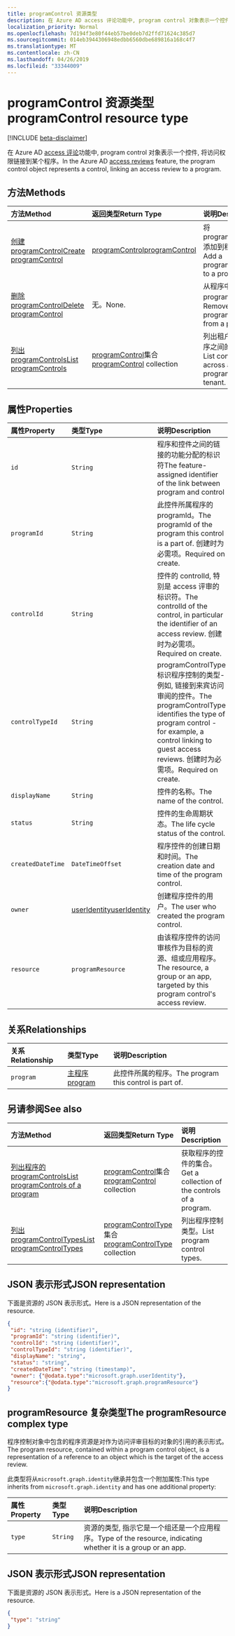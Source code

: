 ```yaml
---
title: programControl 资源类型
description: 在 Azure AD access 评论功能中, program control 对象表示一个控件, 将访问权限链接到某个程序。
localization_priority: Normal
ms.openlocfilehash: 7d194f3e80f44eb57be0deb7d2ffd71624c385d7
ms.sourcegitcommit: 014eb3944306948edbb6560dbe689816a168c4f7
ms.translationtype: MT
ms.contentlocale: zh-CN
ms.lasthandoff: 04/26/2019
ms.locfileid: "33344009"
---
```

# <a name="programcontrol-resource-type"></a><span data-ttu-id="81e44-103">programControl 资源类型</span><span class="sxs-lookup"><span data-stu-id="81e44-103">programControl resource type</span></span>

[!INCLUDE [beta-disclaimer](../../includes/beta-disclaimer.md)]

<span data-ttu-id="81e44-104">在 Azure AD [access 评论](accessreviews-root.md)功能中, program control 对象表示一个控件, 将访问权限链接到某个程序。</span><span class="sxs-lookup"><span data-stu-id="81e44-104">In the Azure AD [access reviews](accessreviews-root.md) feature, the program control object represents a control, linking an access review to a program.</span></span>


## <a name="methods"></a><span data-ttu-id="81e44-105">方法</span><span class="sxs-lookup"><span data-stu-id="81e44-105">Methods</span></span>

| <span data-ttu-id="81e44-106">方法</span><span class="sxs-lookup"><span data-stu-id="81e44-106">Method</span></span>           | <span data-ttu-id="81e44-107">返回类型</span><span class="sxs-lookup"><span data-stu-id="81e44-107">Return Type</span></span>    |<span data-ttu-id="81e44-108">说明</span><span class="sxs-lookup"><span data-stu-id="81e44-108">Description</span></span>|
|:---------------|:--------|:----------|
|[<span data-ttu-id="81e44-109">创建 programControl</span><span class="sxs-lookup"><span data-stu-id="81e44-109">Create programControl</span></span>](../api/programcontrol-create.md) |     [<span data-ttu-id="81e44-110">programControl</span><span class="sxs-lookup"><span data-stu-id="81e44-110">programControl</span></span>](programcontrol.md) |   <span data-ttu-id="81e44-111">将 programControl 添加到程序中。</span><span class="sxs-lookup"><span data-stu-id="81e44-111">Add a programControl to a program.</span></span>|
|[<span data-ttu-id="81e44-112">删除 programControl</span><span class="sxs-lookup"><span data-stu-id="81e44-112">Delete programControl</span></span>](../api/programcontrol-delete.md) |     <span data-ttu-id="81e44-113">无。</span><span class="sxs-lookup"><span data-stu-id="81e44-113">None.</span></span>   |   <span data-ttu-id="81e44-114">从程序中删除 programControl。</span><span class="sxs-lookup"><span data-stu-id="81e44-114">Remove a programControl from a program.</span></span>|
|[<span data-ttu-id="81e44-115">列出 programControls</span><span class="sxs-lookup"><span data-stu-id="81e44-115">List programControls</span></span>](../api/programcontrol-list.md) | <span data-ttu-id="81e44-116">[programControl](programcontrol.md)集合</span><span class="sxs-lookup"><span data-stu-id="81e44-116">[programControl](programcontrol.md) collection</span></span>| <span data-ttu-id="81e44-117">列出租户中所有程序之间的控件。</span><span class="sxs-lookup"><span data-stu-id="81e44-117">List controls across all programs in the tenant.</span></span>|

## <a name="properties"></a><span data-ttu-id="81e44-118">属性</span><span class="sxs-lookup"><span data-stu-id="81e44-118">Properties</span></span>
| <span data-ttu-id="81e44-119">属性</span><span class="sxs-lookup"><span data-stu-id="81e44-119">Property</span></span>     | <span data-ttu-id="81e44-120">类型</span><span class="sxs-lookup"><span data-stu-id="81e44-120">Type</span></span>   |<span data-ttu-id="81e44-121">说明</span><span class="sxs-lookup"><span data-stu-id="81e44-121">Description</span></span>|
|:---------------|:--------|:----------|
| `id`                     |`String`                | <span data-ttu-id="81e44-122">程序和控件之间的链接的功能分配的标识符</span><span class="sxs-lookup"><span data-stu-id="81e44-122">The feature-assigned identifier of the link between program and control</span></span>                                      |
| `programId`              |`String`                | <span data-ttu-id="81e44-123">此控件所属程序的 programId。</span><span class="sxs-lookup"><span data-stu-id="81e44-123">The programId of the program this control is a part of.</span></span> <span data-ttu-id="81e44-124">创建时为必需项。</span><span class="sxs-lookup"><span data-stu-id="81e44-124">Required on create.</span></span>                            |
| `controlId`              |`String`                | <span data-ttu-id="81e44-125">控件的 controlId, 特别是 access 评审的标识符。</span><span class="sxs-lookup"><span data-stu-id="81e44-125">The controlId of the control, in particular the identifier of an access review.</span></span> <span data-ttu-id="81e44-126">创建时为必需项。</span><span class="sxs-lookup"><span data-stu-id="81e44-126">Required on create.</span></span>                                                |
| `controlTypeId`          |`String`                | <span data-ttu-id="81e44-127">programControlType 标识程序控制的类型-例如, 链接到来宾访问审阅的控件。</span><span class="sxs-lookup"><span data-stu-id="81e44-127">The programControlType identifies the type of program control - for example, a control linking to guest access reviews.</span></span> <span data-ttu-id="81e44-128">创建时为必需项。</span><span class="sxs-lookup"><span data-stu-id="81e44-128">Required on create.</span></span> |
| `displayName`            |`String`                | <span data-ttu-id="81e44-129">控件的名称。</span><span class="sxs-lookup"><span data-stu-id="81e44-129">The name of the control.</span></span>                                                             |
| `status`                 |`String`                | <span data-ttu-id="81e44-130">控件的生命周期状态。</span><span class="sxs-lookup"><span data-stu-id="81e44-130">The life cycle status of the control.</span></span>                                                 |
| `createdDateTime`        |`DateTimeOffset`        | <span data-ttu-id="81e44-131">程序控件的创建日期和时间。</span><span class="sxs-lookup"><span data-stu-id="81e44-131">The creation date and time of the program control.</span></span>                                        |
| `owner`                  |[<span data-ttu-id="81e44-132">userIdentity</span><span class="sxs-lookup"><span data-stu-id="81e44-132">userIdentity</span></span>](useridentity.md)   | <span data-ttu-id="81e44-133">创建程序控件的用户。</span><span class="sxs-lookup"><span data-stu-id="81e44-133">The user who created the program control.</span></span>                                               |
| `resource`               |`programResource`       | <span data-ttu-id="81e44-134">由该程序控件的访问审核作为目标的资源、组或应用程序。</span><span class="sxs-lookup"><span data-stu-id="81e44-134">The resource, a group or an app, targeted by this program control's access review.</span></span>                   |

## <a name="relationships"></a><span data-ttu-id="81e44-135">关系</span><span class="sxs-lookup"><span data-stu-id="81e44-135">Relationships</span></span>
| <span data-ttu-id="81e44-136">关系</span><span class="sxs-lookup"><span data-stu-id="81e44-136">Relationship</span></span> | <span data-ttu-id="81e44-137">类型</span><span class="sxs-lookup"><span data-stu-id="81e44-137">Type</span></span>   |<span data-ttu-id="81e44-138">说明</span><span class="sxs-lookup"><span data-stu-id="81e44-138">Description</span></span>|
|:---------------|:--------|:----------|
| `program`                |[<span data-ttu-id="81e44-139">主程序</span><span class="sxs-lookup"><span data-stu-id="81e44-139">program</span></span>](program.md)               | <span data-ttu-id="81e44-140">此控件所属的程序。</span><span class="sxs-lookup"><span data-stu-id="81e44-140">The program this control is part of.</span></span>                                                |

## <a name="see-also"></a><span data-ttu-id="81e44-141">另请参阅</span><span class="sxs-lookup"><span data-stu-id="81e44-141">See also</span></span>

| <span data-ttu-id="81e44-142">方法</span><span class="sxs-lookup"><span data-stu-id="81e44-142">Method</span></span>           | <span data-ttu-id="81e44-143">返回类型</span><span class="sxs-lookup"><span data-stu-id="81e44-143">Return Type</span></span>    |<span data-ttu-id="81e44-144">说明</span><span class="sxs-lookup"><span data-stu-id="81e44-144">Description</span></span>|
|:---------------|:--------|:----------|
|[<span data-ttu-id="81e44-145">列出程序的 programControls</span><span class="sxs-lookup"><span data-stu-id="81e44-145">List programControls of a program</span></span>](../api/program-listcontrols.md) |      <span data-ttu-id="81e44-146">[programControl](programcontrol.md)集合</span><span class="sxs-lookup"><span data-stu-id="81e44-146">[programControl](programcontrol.md) collection</span></span>| <span data-ttu-id="81e44-147">获取程序的控件的集合。</span><span class="sxs-lookup"><span data-stu-id="81e44-147">Get a collection of the controls of a program.</span></span>|
|[<span data-ttu-id="81e44-148">列出 programControlTypes</span><span class="sxs-lookup"><span data-stu-id="81e44-148">List programControlTypes</span></span>](../api/programcontroltype-list.md) | <span data-ttu-id="81e44-149">[programControlType](programcontroltype.md)集合</span><span class="sxs-lookup"><span data-stu-id="81e44-149">[programControlType](programcontroltype.md) collection</span></span>| <span data-ttu-id="81e44-150">列出程序控制类型。</span><span class="sxs-lookup"><span data-stu-id="81e44-150">List program control types.</span></span> |

## <a name="json-representation"></a><span data-ttu-id="81e44-151">JSON 表示形式</span><span class="sxs-lookup"><span data-stu-id="81e44-151">JSON representation</span></span>

<span data-ttu-id="81e44-152">下面是资源的 JSON 表示形式。</span><span class="sxs-lookup"><span data-stu-id="81e44-152">Here is a JSON representation of the resource.</span></span>

<!-- {
  "blockType": "resource",
  "optionalProperties": [

  ],
  "@odata.type": "microsoft.graph.programControl"
}-->

```json
{
 "id": "string (identifier)",
 "programId": "string (identifier)",
 "controlId": "string (identifier)",
 "controlTypeId": "string (identifier)",
 "displayName": "string",
 "status": "string",
 "createdDateTime": "string (timestamp)",
 "owner": {"@odata.type":"microsoft.graph.userIdentity"},
 "resource":{"@odata.type":"microsoft.graph.programResource"}
}

```

## <a name="the-programresource-complex-type"></a><span data-ttu-id="81e44-153">programResource 复杂类型</span><span class="sxs-lookup"><span data-stu-id="81e44-153">The programResource complex type</span></span>

<span data-ttu-id="81e44-154">程序控制对象中包含的程序资源是对作为访问评审目标的对象的引用的表示形式。</span><span class="sxs-lookup"><span data-stu-id="81e44-154">The program resource, contained within a program control object, is a representation of a reference to an object which is the target of the access review.</span></span>

<span data-ttu-id="81e44-155">此类型将从`microsoft.graph.identity`继承并包含一个附加属性:</span><span class="sxs-lookup"><span data-stu-id="81e44-155">This type inherits from `microsoft.graph.identity` and has one additional property:</span></span>

| <span data-ttu-id="81e44-156">属性</span><span class="sxs-lookup"><span data-stu-id="81e44-156">Property</span></span>     | <span data-ttu-id="81e44-157">类型</span><span class="sxs-lookup"><span data-stu-id="81e44-157">Type</span></span>   |<span data-ttu-id="81e44-158">说明</span><span class="sxs-lookup"><span data-stu-id="81e44-158">Description</span></span>|
|:---------------|:--------|:----------|
| `type`               |`String`  | <span data-ttu-id="81e44-159">资源的类型, 指示它是一个组还是一个应用程序。</span><span class="sxs-lookup"><span data-stu-id="81e44-159">Type of the resource, indicating whether it is a group or an app.</span></span> |     

## <a name="json-representation"></a><span data-ttu-id="81e44-160">JSON 表示形式</span><span class="sxs-lookup"><span data-stu-id="81e44-160">JSON representation</span></span>

<span data-ttu-id="81e44-161">下面是资源的 JSON 表示形式。</span><span class="sxs-lookup"><span data-stu-id="81e44-161">Here is a JSON representation of the resource.</span></span>

<!-- {
  "blockType": "resource",
  "optionalProperties": [

  ],
  "@odata.type": "microsoft.graph.programResource"
}-->

```json
{
 "type": "string"
}

```
<!--
{
  "type": "#page.annotation",
  "description": "programControl resource",
  "keywords": "",
  "section": "documentation",
  "tocPath": "",
  "suppressions": []
}
-->
